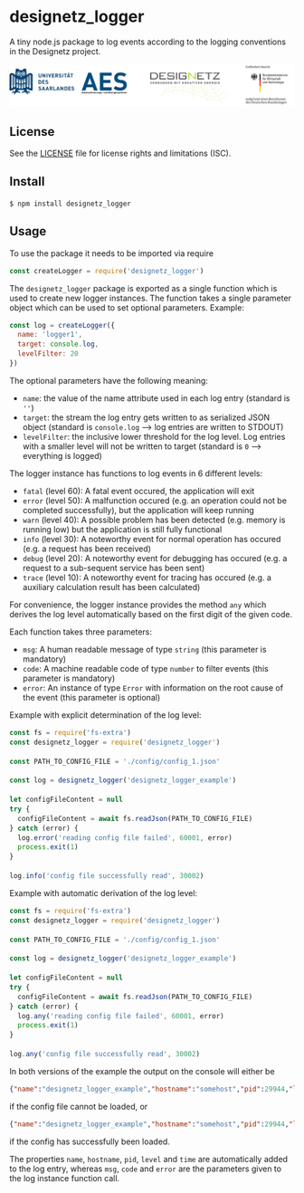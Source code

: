 # designetz_logger
A tiny node.js package to log events according to the logging conventions in the Designetz project.

![Set of logos](./docs/logos_uds_aes_designetz_bmwi.png)

## License
See the [LICENSE](./LICENSE) file for license rights and limitations (ISC).

## Install
```
$ npm install designetz_logger
```

## Usage
To use the package it needs to be imported via require

```javascript
const createLogger = require('designetz_logger')
```

The `designetz_logger` package is exported as a single function which is used to create new logger instances. The function takes a single parameter object which can be used to set optional parameters.
Example:
```javascript
const log = createLogger({
  name: 'logger1',
  target: console.log,
  levelFilter: 20
})
```

The optional parameters have the following meaning:
* `name`: the value of the name attribute used in each log entry (standard is `''`)
* `target`: the stream the log entry gets written to as serialized JSON object (standard is `console.log` --> log entries are written to STDOUT)
* `levelFilter`: the inclusive lower threshold for the log level. Log entries with a smaller level will not be written to target (standard is `0` --> everything is logged)

The logger instance has functions to log events in 6 different levels:
* `fatal` (level 60): A fatal event occured, the application will exit
* `error` (level 50): A malfunction occured (e.g. an operation could not be completed successfully), but the application will keep running
* `warn` (level 40): A possible problem has been detected (e.g. memory is running low) but the application is still fully functional
* `info` (level 30): A noteworthy event for normal operation has occured (e.g. a request has been received)
* `debug` (level 20): A noteworthy event for debugging has occured (e.g. a request to a sub-sequent service has been sent)
* `trace` (level 10): A noteworthy event for tracing has occured (e.g. a auxiliary calculation result has been calculated)

For convenience, the logger instance provides the method `any` which derives the log level automatically based on the first digit of the given code.

Each function takes three parameters:
* `msg`: A human readable message of type `string` (this parameter is mandatory)
* `code`: A machine readable code of type `number` to filter events (this parameter is mandatory)
* `error`: An instance of type `Error` with information on the root cause of the event (this parameter is optional)

Example with explicit determination of the log level:
```javascript
const fs = require('fs-extra')
const designetz_logger = require('designetz_logger')

const PATH_TO_CONFIG_FILE = './config/config_1.json'

const log = designetz_logger('designetz_logger_example')

let configFileContent = null
try {
  configFileContent = await fs.readJson(PATH_TO_CONFIG_FILE)
} catch (error) {
  log.error('reading config file failed', 60001, error)
  process.exit(1)
}

log.info('config file successfully read', 30002)
```

Example with automatic derivation of the log level:
```javascript
const fs = require('fs-extra')
const designetz_logger = require('designetz_logger')

const PATH_TO_CONFIG_FILE = './config/config_1.json'

const log = designetz_logger('designetz_logger_example')

let configFileContent = null
try {
  configFileContent = await fs.readJson(PATH_TO_CONFIG_FILE)
} catch (error) {
  log.any('reading config file failed', 60001, error)
  process.exit(1)
}

log.any('config file successfully read', 30002)
```

In both versions of the example the output on the console will either be
```json
{"name":"designetz_logger_example","hostname":"somehost","pid":29944,"level":60,"msg":"reading config file failed","code":60001,"time":"2018-05-22T12:25:15.459Z", "error": {}}
```

if the config file cannot be loaded, or

```json
{"name":"designetz_logger_example","hostname":"somehost","pid":29944,"level":30,"msg":"config file successfully read","code":30002,"time":"2018-05-22T12:25:15.459Z"}
```

if the config has successfully been loaded.

The properties `name`, `hostname`, `pid`, `level` and `time` are automatically added to the log entry, whereas `msg`, `code` and `error` are the parameters given to the log instance function call.


